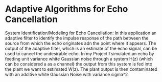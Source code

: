 # Adaptive Algorithms for Echo Cancellation
    
System Identification/Modeling for Echo Cancellation:   In this application an adaptive filter to identify the impulse response of the path between the source from which the echo originates adn the point where it appears. The output of the adaptive filter, which is an estimate of the echo signal, can be used to cancel the undesirable echo. 
In my Project I simulated an echo by feeding unit variance white Gaussian noise through a system H(z) (which can be considered a as a channel) the output from this system is fed into the plant we want to estimated W(z). The plant output is then contaminated with an additive white Gaussian Noise with variance sigma^2
